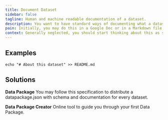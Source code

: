 ```yaml
---
title: Document Dataset
sidebar: false
tagline: Human and machine readable documentation of a dataset.
description: You want to have standard ways of documenting what a dataset is about, how it was collected, attribute names and values.
pain: Initially, you may do this in a Google Doc or in a Markdown file versioned with Git. Over time, the Frictionless Data-way is to document together with the dataset, following the Data Package specification.
context: Generally neglected, you should start thinking about this as soon as the project starts. Your future self will thank you.
---
```


## Examples

```
echo "# About this dataset" >> README.md
```

## Solutions

**Data Package**
You may follow this specification to distribute a datapackage.json with schema and documentation for every dataset.
 
**Data Package Creator**
Online tool to guide you through your first Data Package.
